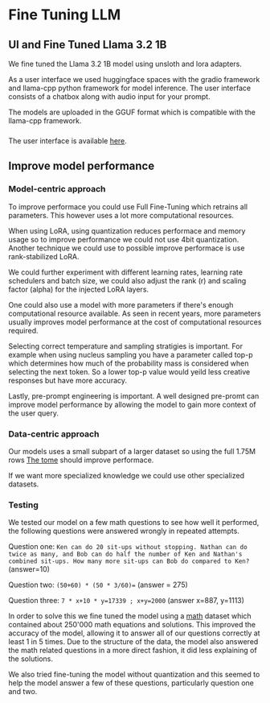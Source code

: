 # Fine Tuning LLM

## UI and Fine Tuned Llama 3.2 1B
We fine tuned the Llama 3.2 1B model using unsloth and lora adapters. 

As a user interface we used huggingface spaces with the gradio framework and llama-cpp python framework for model inference.
The user interface consists of a chatbox along with audio input for your prompt.

The models are uploaded in the GGUF format which is compatible with the llama-cpp framework.

###
The user interface is available [here](https://huggingface.co/spaces/lab2-as/lab2-ui).

## Improve model performance

### Model-centric approach

To improve performace you could use Full Fine-Tuning which retrains all parameters. This however uses a lot more computational resources.

When using LoRA, using quantization reduces performace and memory usage so to improve performance we could not use 4bit quantization.
Another technique we could use to possible improve performace is use rank-stabilized LoRA.

We could further experiment with different learning rates, learning rate schedulers and batch size, we could also adjust the rank (r) and scaling factor (alpha) for the injected LoRA layers. 

One could also use a model with more parameters if there's enough computational resource available. 
As seen in recent years, more parameters usually improves model performance at the cost of computational resources required.

Selecting correct temperature and sampling stratigies is important. 
For example when using nucleus sampling you have a parameter called top-p which determines how much of the probability mass is considered when selecting the next token.
So a lower top-p value would yeild less creative responses but have more accuracy. 

Lastly, pre-prompt engineering is important. 
A well designed pre-promt can improve model performance by allowing the model to gain more context of the user query.

### Data-centric approach

Our models uses a small subpart of a larger dataset so using the full 1.75M rows [The tome](https://huggingface.co/datasets/arcee-ai/The-Tome) should improve performace.

If we want more specialized knowledge we could use other specialized datasets.

### Testing
We tested our model on a few math questions to see how well it performed, the following questions were answered wrongly in repeated attempts.

Question one: `Ken can do 20 sit-ups without stopping. Nathan can do twice as many, and Bob can do half the number of Ken and Nathan's combined sit-ups. How many more sit-ups can Bob do compared to Ken?` (answer=10) 

Question two: `(50+60) * (50 * 3/60)=` (answer = 275)

Question three: `7 * x+10 * y=17339 ; x+y=2000` (answer x=887, y=1113)

In order to solve this we fine tuned the model using a [math](https://huggingface.co/datasets/Macropodus/MWP-Instruct) dataset which contained about 250'000 math equations and solutions. 
This improved the accuracy of the model, allowing it to answer all of our questions correctly at least 1 in 5 times. 
Due to the structure of the data, the model also answered the math related questions in a more direct fashion, it did less explaining of  the solutions.

We also tried fine-tuning the model without quantization and this seemed to help the model answer a few of these questions, particularly question one and two. 

